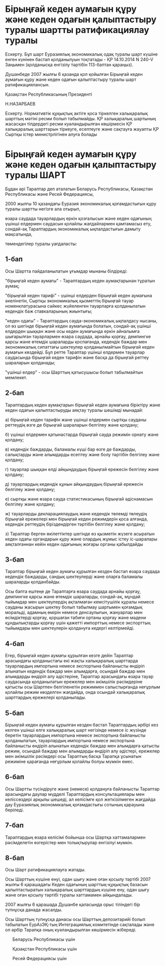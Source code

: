 # Бірыңғай кеден аумағын құру және кеден одағын қалыптастыру туралы шартты ратификациялау туралы

Ескерту. Бұл шарт Еуразиялық экономикалық одақ туралы шарт күшіне енген күнінен бастап қолданылуын тоқтатады - ҚР 14.10.2014 N 240-V Заңымен (қолданысқа енгізілу тәртібін 113-баптан қараңыз).

Душанбеде 2007 жылғы 6 қазанда қол қойылған Бірыңғай кеден аумағын құру және кеден одағын қалыптастыру туралы шарт ратификациялансын.

Қазақстан Республикасының Президенті

Н.НАЗАРБАЕВ

Ескерту. Нормативтік құқықтық актіге қоса тіркелген халықаралық шарттың мәтіні ресми болып табылмайды. ҚР халықаралық шартының жасасқан тілдердегі ресми куәландырылған көшірмесін ҚР халықаралық шарттарын тіркеуге, есептеуге және сақтауға жауапты ҚР Сыртқы істер министрлігінен алуға болады

# Бірыңғай кеден аумағын құру және кеден одағын қалыптастыру туралы ШАРТ

Бұдан әрі Тараптар деп аталатын Беларусь Республикасы, Қазақстан Республикасы және Ресей Федерациясы,

2000 жылғы 10 қазандағы Еуразия экономикалық қоғамдастығын құру туралы шартты негізге ала отырып,

өзара саудада тауарлардың еркін қозғалысын және кеден одағының үшінші елдермен саудасын қолайлы жағдайлармен қамтамасыз ету, сондай-ақ Тараптардың экономикалық ықпалдастығын дамыту мақсатында,

төмендегілер туралы уағдаласты:

## 1-бап

Осы Шартта пайдаланылатын ұғымдар мынаны білдіреді:

"бірыңғай кеден аумағы" - Тараптардың кеден аумақтарынан тұратын аумақ;

"бірыңғай кеден тарифі" - үшінші елдерден бірыңғай кеден аумағына әкелінетін, Сыртқы экономикалық қызметтің бірыңғай тауар номенклатурасына сәйкес жүйеленген тауарларға қолданылатын кедендік баж ставкаларының жиынтығы;

"кеден одағы" - Тараптардың сауда-экономикалық ықпалдасу нысаны, ол өз шегінде бірыңғай кеден аумағында болатын, сондай-ақ үшінші елдерден шыққан және осы кеден аумағында еркін айналымға шығарылған тауарлармен өзара саудада, арнайы қорғау, демпингке қарсы және өтемдік шараларды қоспағанда, кедендік баждар мен экономикалық сипаттағы шектеулер қолданылмайтын бірыңғай кеден аумағын көздейді. Бұл ретте Тараптар үшінші елдермен тауарлар саудасында бірыңғай кеден тарифін және басқа да бірыңғай реттеу шараларын қолданады;

"үшінші елдер" - осы Шарттың қатысушысы болып табылмайтын мемлекет.

## 2-бап

Тараптардың кеден аумақтарын бірыңғай кеден аумағына біріктіру және кеден одағын қалыптастыруды аяқтау туралы шешімді мынадай:

а) бірыңғай кеден тарифін және үшінші елдермен сыртқы сауданы реттеудің өзге де бірыңғай шараларын белгілеу және қолдану;

б) үшінші елдермен қатынастарда бірыңғай сауда режимін орнату және қолдану;

в) кедендік баждарды, баламалы күші бар өзге де баждарды, салықтарды және алымдарды есептеу және болу тәртібін белгілеу және қолдану;

г) тауарлар шыққан елді айқындаудың бірыңғай ережесін белгілеу және қолдану;

д) тауарлардың кедендік құнын айқындаудың бірыңғай ережесін белгілеу және қолдану;

е) сыртқы және өзара сауда статистикасының бірыңғай әдіснамасын белгілеу және қолдану;

ж) тауарларды декларациялаудың және кедендік төлемді төлеудің бірыңғай ережелері мен бірыңғай кеден режимдерін қоса алғанда, кедендік реттеудің біріздендірген тәртібін белгілеу және қолдану;

з) Тараптар берген өкілеттіктер шегінде өз қызметін жүзеге асыратын кеден одағы органдарын құру және олардың жұмыс істеу іс-шаралары аяқталғаннан кейін кеден одағының жоғары органы қабылдайды

## 3-бап

Тараптар бірыңғай кеден аумағы құрылған кезден бастап өзара саудада кедендік баждарды, сандық шектеулерді және оларға баламалы шараларды қолданбайды.

Осы бапта ештеңе де Тараптарға өзара саудада арнайы қорғау, демпингке қарсы және өтемдік шараларды, сондай-ақ, мұндай тыйымдар мен шектеулердің ақталмаған кемсітушілік құралы немесе сауданы жасырын шектеу болып табылмау шартымен қоғамдық моральді, адамның өмірін немесе денсаулығын, жануарлар мен өсімдіктерді қорғау, қоршаған табиғи ортаны қорғау және мәдени құндылықтарды қорғау үшін қажетті импорттың немесе экспорттың тыйымдары мен шектеулерін қолдануға кедергі келтірмейді.

## 4-бап

Егер, бірыңғай кеден аумағы құрылған кезге дейін Тараптар арасындағы қолданыстағы екі жақты халықаралық шарттарда тауарлардың импортына немесе экспортына байланысты өндіріп алынатын кедендік баждар мен алымдарға, осындай баждар мен алымдарды өндіріп алу әдістеріне, Тараптар арасындағы өзара тауар саудасында қолданылатын ережелер мен әкімшілік рәсімдеріне қатысты осы Шартпен белгіленетін режиммен салыстырғанда неғұрлым қолайлы режим көзделген жағдайда, онда осындай халықаралық шарттардың ережелері қолданылады.

## 5-бап

Бірыңғай кеден аумағы құрылған кезден бастап Тараптардың әрбірі кез келген үшінші елге халықаралық шарт негізінде немесе іс жүзінде беретін тауарлардың импортына немесе экспортына байланысты қолданылатын, тауарлардың импортына немесе экспортына байланысты өндіріп алынатын кедендік баждар мен алымдарға қатысты режим, осындай баждар мен алымдарды өндіріп алу әдістері, ережелер мен әкімшілік рәсімдері осы Тараптың басқа Тарапқа ұсынатын режиміне қарағанда неғұрлым қолайлы болуы мүмкін емес.

## 6-бап

Осы Шартты түсіндіруге және (немесе) қолдануға байланысты Тараптар арасындағы даулар мүдделі Тараптардың консультациялары мен келіссөздері арқылы шешеді, ал келісімге қол жеткізілмеген жағдайда дау Еуразиялық экономикалық қоғамдастығы сотының қарауына беріледі.

## 7-бап

Тараптардың өзара келісімі бойынша осы Шартқа хаттамалармен рәсімделетін өзгерістер мен толықтырулар енгізілуі мүмкін.

## 8-бап

Осы Шарт ратификациялауға жатады.

Осы Шарттың күшіне енуі, одан шығу және оған қосылу тәртібі 2007 жылғы 6 қарашадағы Кеден одағының шарттық-құқықтық базасын қалыптастыратын халықаралық шарттардың күшіне ену, одан шығу және оған қосылу тәртібі туралы хаттамамен айқындалады.

2007 жылғы 6 қарашада Душанбе қаласында орыс тіліндегі бір түпнұсқа данада жасалды.

Осы Шарттың түпнұсқа данасы осы Шарттың депозитарийі болып табылатын ЕурАзЭҚ-тың Интеграциялық комитетінде сақталады және ол әрбір Тарапқа оның куәландырылған көшірмесін жібереді.

      Беларусь Республикасы үшін

      Қазақстан Республикасы үшін

      Ресей Федерациясы үшін

